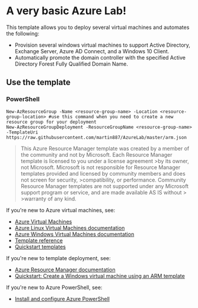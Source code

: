 
# A very basic Azure Lab!

This template allows you to deploy several virtual machines and automates the following:

- Provision several windows virtual machines to support Active Directory, Exchange Server, Azure AD Connect, and a Windows 10 Client.
- Automatically promote the domain controller with the specified Active Directory Forest Fully Qualified Domain Name.


## Use the template
### PowerShell

```
New-AzResourceGroup -Name <resource-group-name> -Location <resource-group-location> #use this command when you need to create a new resource group for your deployment
New-AzResourceGroupDeployment -ResourceGroupName <resource-group-name> -TemplateUri https://raw.githubusercontent.com/martin887/AzureLab/master/arm.json
```

>This Azure Resource Manager template was created by a member of the community and not by Microsoft. Each Resource Manager template is licensed to you under a license agreement >by its owner, not Microsoft. Microsoft is not responsible for Resource Manager templates provided and licensed by community members and does not screen for security, >compatibility, or performance. Community Resource Manager templates are not supported under any Microsoft support program or service, and are made available AS IS without > >warranty of any kind.


If you're new to Azure virtual machines, see:

- [Azure Virtual Machines](https://azure.microsoft.com/services/virtual-machines/)
- [Azure Linux Virtual Machines documentation](https://docs.microsoft.com/azure/virtual-machines/linux/)
- [Azure Windows Virtual Machines documentation](https://docs.microsoft.com/azure/virtual-machines/windows/)
- [Template reference](https://docs.microsoft.com/azure/templates/microsoft.compute/allversions)
- [Quickstart templates](https://azure.microsoft.com/resources/templates/?resourceType=Microsoft.Compute&pageNumber=1&sort=Popular)

If you're new to template deployment, see:

- [Azure Resource Manager documentation](https://docs.microsoft.com/azure/azure-resource-manager/)
- [Quickstart: Create a Windows virtual machine using an ARM template](https://docs.microsoft.com/azure/virtual-machines/windows/quick-create-template)

If you're new to Azure PowerShell, see:

- [Install and configure Azure PowerShell](https://azure.microsoft.com/en-us/documentation/articles/powershell-install-configure/)
